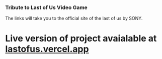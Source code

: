 ### Tribute to Last of Us Video Game

The links will take you to the official site of the last of us by SONY.

# Live version of project avaialable at <a href="lastofus.vercel.app">lastofus.vercel.app</a>